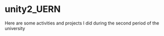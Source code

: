 # unity2_UERN
Here are some activities and projects I did during the second period of the university
